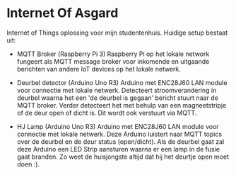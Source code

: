 # Internet Of Asgard

Internet of Things oplossing voor mijn studentenhuis. Huidige setup bestaat uit:

* MQTT Broker (Raspberry Pi 3)
Raspberry Pi op het lokale network fungeert als MQTT message broker voor inkomende en uitgaande berichten van andere IoT devices op het lokale netwerk.

* Deurbel detector (Arduino Uno R3)
Arduino met ENC28J60 LAN module voor connectie met lokale netwerk. Detecteert stroomverandering in deurbel waarna het een 'de deurbel is gegaan' bericht stuurt naar de MQTT broker. Verder detecteert het met behulp van een magneetstripje of de deur open of dicht is. Dit wordt ook verstuurt via MQTT. 

* HJ Lamp (Arduino Uno R3)
Arduino met ENC28J60 LAN module voor connectie met lokale netwerk. Deze Arduino luistert naar MQTT topics over de deurbel en de deur status (open/dicht). Als de deurbel gaat zal deze Arduino een LED Strip aansturen waarna er een lamp in de fusie gaat branden. Zo weet de huisjongste altijd dat hij het deurtje open moet doen :). 
